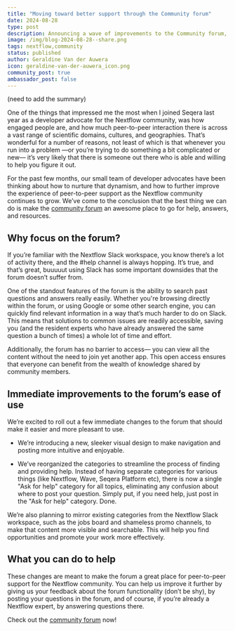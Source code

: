 ```yaml
---
title: "Moving toward better support through the Community forum"
date: 2024-08-28
type: post
description: Announcing a wave of improvements to the Community forum, including a sleeker design, better navigation and a one-size-fits-all category for support questions.
image: /img/blog-2024-08-28--share.png
tags: nextflow,community
status: published
author: Geraldine Van der Auwera
icon: geraldine-van-der-auwera_icon.png
community_post: true
ambassador_post: false
---
```


(need to add the summary)

<!-- end-archive-description -->

One of the things that impressed me the most when I joined Seqera last year as a developer advocate for the Nextflow community, was how engaged people are, and how much peer-to-peer interaction there is across a vast range of scientific domains, cultures, and geographies. That’s wonderful for a number of reasons, not least of which is that whenever you run into a problem —or you’re trying to do something a bit complicated or new— it’s very likely that there is someone out there who is able and willing to help you figure it out.

For the past few months, our small team of developer advocates have been thinking about how to nurture that dynamism, and how to further improve the experience of peer-to-peer support as the Nextflow community continues to grow. We’ve come to the conclusion that the best thing we can do is make the [community forum](https://community.seqera.io/) an awesome place to go for help, answers, and resources.

## Why focus on the forum?

If you’re familiar with the Nextflow Slack workspace, you know there’s a lot of activity there, and the #help channel is always hopping. It’s true, and that’s great, buuuuut using Slack has some important downsides that the forum doesn’t suffer from.

One of the standout features of the forum is the ability to search past questions and answers really easily. Whether you're browsing directly within the forum, or using Google or some other search engine, you can quickly find relevant information in a way that’s much harder to do on Slack. This means that solutions to common issues are readily accessible, saving you (and the resident experts who have already answered the same question a bunch of times) a whole lot of time and effort.

Additionally, the forum has no barrier to access— you can view all the content without the need to join yet another app. This open access ensures that everyone can benefit from the wealth of knowledge shared by community members.

## Immediate improvements to the forum’s ease of use

We’re excited to roll out a few immediate changes to the forum that should make it easier and more pleasant to use.

- We’re introducing a new, sleeker visual design to make navigation and posting more intuitive and enjoyable.

- We’ve reorganized the categories to streamline the process of finding and providing help. Instead of having separate categories for various things (like Nextflow, Wave, Seqera Platform etc), there is now a single "Ask for help" category for all topics, eliminating any confusion about where to post your question. Simply put, if you need help, just post in the "Ask for help" category. Done.

We’re also planning to mirror existing categories from the Nextflow Slack workspace, such as the jobs board and shameless promo channels, to make that content more visible and searchable. This will help you find opportunities and promote your work more effectively.

## What you can do to help

These changes are meant to make the forum a great place for peer-to-peer support for the Nextflow community. You can help us improve it further by giving us your feedback about the forum functionality (don’t be shy), by posting your questions in the forum, and of course, if you’re already a Nextflow expert, by answering questions there.

Check out the [community forum](https://community.seqera.io/) now!
